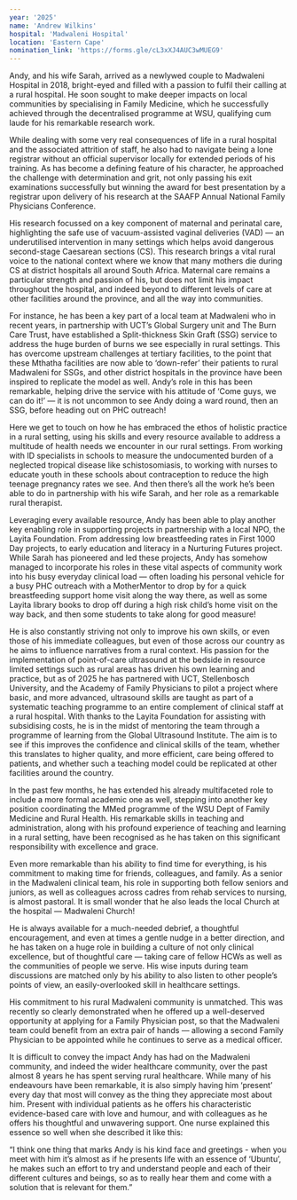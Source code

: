 ```yaml
---
year: '2025'
name: 'Andrew Wilkins'
hospital: 'Madwaleni Hospital'
location: 'Eastern Cape'
nomination_link: 'https://forms.gle/cL3xXJ4AUC3wMUEG9'
---
```


Andy, and his wife Sarah, arrived as a newlywed couple to Madwaleni Hospital in 2018, bright-eyed and filled with a passion to fulfil their calling at a rural hospital. He soon sought to make deeper impacts on local communities by specialising in Family Medicine, which he successfully achieved through the decentralised programme at WSU, qualifying cum laude for his remarkable research work. 

While dealing with some very real consequences of life in a rural hospital and the associated attrition of staff, he also had to navigate being a lone registrar without an official supervisor locally for extended periods of his training. As has become a defining feature of his character, he approached the challenge with determination and grit, not only passing his exit examinations successfully but winning the award for best presentation by a registrar upon delivery of his research at the SAAFP Annual National Family Physicians Conference. 

His research focussed on a key component of maternal and perinatal care, highlighting the safe use of vacuum-assisted vaginal deliveries (VAD) — an underutilised intervention in many settings which helps avoid dangerous second-stage Caesarean sections (CS). This research brings a vital rural voice to the national context where we know that many mothers die during CS at district hospitals all around South Africa. Maternal care remains a particular strength and passion of his, but does not limit his impact throughout the hospital, and indeed beyond to different levels of care at other facilities around the province, and all the way into communities. 

For instance, he has been a key part of a local team at Madwaleni who in recent years, in partnership with UCT’s Global Surgery unit and The Burn Care Trust, have established a Split-thickness Skin Graft (SSG) service to address the huge burden of burns we see especially in rural settings. This has overcome upstream challenges at tertiary facilities, to the point that these Mthatha facilities are now able to ‘down-refer’ their patients to rural Madwaleni for SSGs, and other district hospitals in the province have been inspired to replicate the model as well. Andy’s role in this has been remarkable, helping drive the service with his attitude of ‘Come guys, we can do it!’ — it is not uncommon to see Andy doing a ward round, then an SSG, before heading out on PHC outreach! 

Here we get to touch on how he has embraced the ethos of holistic practice in a rural setting, using his skills and every resource available to address a multitude of health needs we encounter in our rural settings. From working with ID specialists in schools to measure the undocumented burden of a neglected tropical disease like schistosomiasis, to working with nurses to educate youth in these schools about contraception to reduce the high teenage pregnancy rates we see. And then there’s all the work he’s been able to do in partnership with his wife Sarah, and her role as a remarkable rural therapist. 

Leveraging every available resource, Andy has been able to play another key enabling role in supporting projects in partnership with a local NPO, the Layita Foundation. From addressing low breastfeeding rates in First 1000 Day projects, to early education and literacy in a Nurturing Futures project. While Sarah has pioneered and led these projects, Andy has somehow managed to incorporate his roles in these vital aspects of community work into his busy everyday clinical load — often loading his personal vehicle for a busy PHC outreach with a MotherMentor to drop by for a quick breastfeeding support home visit along the way there, as well as some Layita library books to drop off during a high risk child’s home visit on the way back, and then some students to take along for good measure! 

He is also constantly striving not only to improve his own skills, or even those of his immediate colleagues, but even of those across our country as he aims to influence narratives from a rural context. His passion for the implementation of point-of-care ultrasound at the bedside in resource limited settings such as rural areas has driven his own learning and practice, but as of 2025 he has partnered with UCT, Stellenbosch University, and the Academy of Family Physicians to pilot a project where basic, and more advanced, ultrasound skills are taught as part of a systematic teaching programme to an entire complement of clinical staff at a rural hospital. 
With thanks to the Layita Foundation for assisting with subsidising costs, he is in the midst of mentoring the team through a programme of learning from the Global Ultrasound Institute. The aim is to see if this improves the confidence and clinical skills of the team, whether this translates to higher quality, and more efficient, care being offered to patients, and whether such a teaching model could be replicated at other facilities around the country. 

In the past few months, he has extended his already multifaceted role to include a more formal academic one as well, stepping into another key position coordinating the MMed programme of the WSU Dept of Family Medicine and Rural Health. His remarkable skills in teaching and administration, along with his profound experience of teaching and learning in a rural setting, have been recognised as he has taken on this significant responsibility with excellence and grace. 

Even more remarkable than his ability to find time for everything, is his commitment to making time for friends, colleagues, and family. As a senior in the Madwaleni clinical team, his role in supporting both fellow seniors and juniors, as well as colleagues across cadres from rehab services to nursing, is almost pastoral. It is small wonder that he also leads the local Church at the hospital — Madwaleni Church!

He is always available for a much-needed debrief, a thoughtful encouragement, and even at times a gentle nudge in a better direction, and he has taken on a huge role in building a culture of not only clinical excellence, but of thoughtful care — taking care of fellow HCWs as well as the communities of people we serve. His wise inputs during team discussions are matched only by his ability to also listen to other people’s points of view, an easily-overlooked skill in healthcare settings. 

His commitment to his rural Madwaleni community is unmatched. This was recently so clearly demonstrated when he offered up a well-deserved opportunity at applying for a Family Physician post, so that the Madwaleni team could benefit from an extra pair of hands — allowing a second Family Physician to be appointed while he continues to serve as a medical officer.

It is difficult to convey the impact Andy has had on the Madwaleni community, and indeed the wider healthcare community, over the past almost 8 years he has spent serving rural healthcare. While many of his endeavours have been remarkable, it is also simply having him ‘present’ every day that most will convey as the thing they appreciate most about him. Present with individual patients as he offers his characteristic evidence-based care with love and humour, and with colleagues as he offers his thoughtful and unwavering support. One nurse explained this essence so well when she described it like this: 

“I think one thing that marks Andy is his kind face and greetings - when you meet with him it’s almost as if he presents life with an essence of ‘Ubuntu’, he makes such an effort to try and understand people and each of their different cultures and beings, so as to really hear them and come with a solution that is relevant for them.”

<!-- 
    This is a comment and is not displayed on the website. Do not alter this text between arrows (->).
    To change the content in this file, simply retype/ copy+paste any text above, as you would in a normal text file/ word document. 

    Do not touch the 'year:, name:, hospital: or location:' titles, or the --- above and below it, except to change the text inside ''.
    Please refer to the "HOW TO USE" or "HOW TO USE SHORT" files for more information.

    HOW TO UPDATE THE IMAGE:
        1. Navigate to the folder called "media"
        2. Inside there is a folder called "doctor-of-the-year"
        3. Place the image inside that folder, replacing the old one
        4. Ensure that the image is called "portrait.jpg"
        5. Ensure that the height and width of the image is the same,
        otherwise the image will squish
 -->
